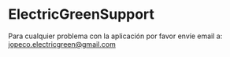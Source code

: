# ElectricGreenSupport

Para cualquier problema con la aplicación por favor envíe email a:
jopeco.electricgreen@gmail.com
